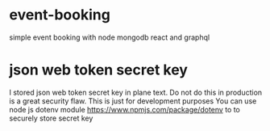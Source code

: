 # event-booking
simple event booking with node mongodb react and graphql

# json web token secret key
I stored json web token secret key in plane text. Do not do this in production is a great security flaw.
This is just for development purposes
You can use node js dotenv module https://www.npmjs.com/package/dotenv to to securely store secret key
